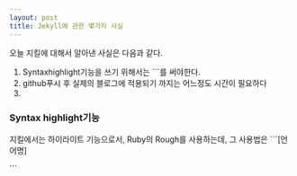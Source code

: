 ```yaml
---
layout: post
title: Jekyll에 관한 몇가지 사실
---
```


오늘 지킬에 대해서 알아낸 사실은 다음과 같다.

1. Syntaxhighlight기능을 쓰기 위해서는 ```를 써야한다.
2. github푸시 후 실제의 블로그에 적용되기 까지는 어느정도 시간이 필요하다
3. 


### Syntax highlight기능 ###

지킬에서는 하이라이트 기능으로서, Ruby의 Rough를 사용하는데, 그 사용법은
\```\[언어명\]

\```


